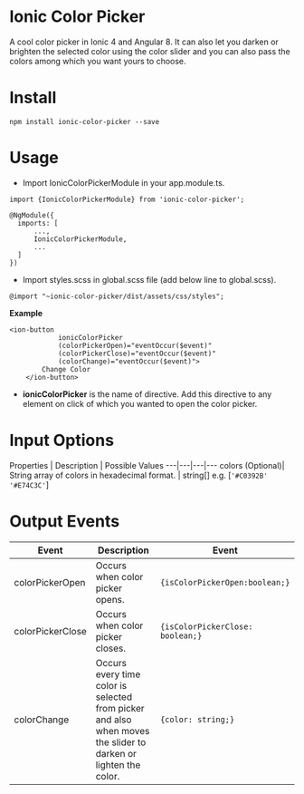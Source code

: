 # Ionic Color Picker
A cool color picker in Ionic 4 and Angular 8. It can also let you darken or brighten the selected color using the color slider and you can also pass the colors among which you want yours to choose.

# Install
```
npm install ionic-color-picker --save
```
# Usage
- Import IonicColorPickerModule in your app.module.ts.
```
import {IonicColorPickerModule} from 'ionic-color-picker';
```

```
@NgModule({
  imports: [
      ...,
      IonicColorPickerModule,
      ...
  ]
})
```
- Import styles.scss in global.scss file (add below line to global.scss).
```
@import "~ionic-color-picker/dist/assets/css/styles";
```

**Example**
```
<ion-button
            ionicColorPicker
            (colorPickerOpen)="eventOccur($event)"
            (colorPickerClose)="eventOccur($event)"
            (colorChange)="eventOccur($event)">
        Change Color
    </ion-button>
```
- **ionicColorPicker** is the name of directive. Add this directive to any element on click of which you wanted to open the color picker.

# Input Options

Properties | Description | Possible Values
---|---|---|---
colors (Optional)| String array of colors in hexadecimal format. | string[] e.g. [`'#C0392B'` `'#E74C3C'`]

# Output Events

Event | Description | Event
---|---|---
colorPickerOpen | Occurs when color picker opens. | ```{isColorPickerOpen:boolean;}```
colorPickerClose | Occurs when color picker closes. | ```{isColorPickerClose: boolean;}```
colorChange | Occurs every time color is selected from picker and also when moves the slider to darken or lighten the color. | ```{color: string;}```

